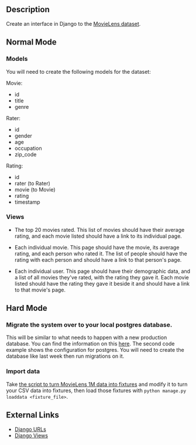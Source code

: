 ## Description

Create an interface in Django to the [MovieLens dataset](http://grouplens.org/datasets/movielens/).

## Normal Mode

### Models
You will need to create the following models for the dataset:

Movie:
* id
* title
* genre

Rater:
* id
* gender
* age
* occupation
* zip_code

Rating:
* id
* rater (to Rater)
* movie (to Movie)
* rating
* timestamp

### Views

* The top 20 movies rated. This list of movies should have their average rating,
  and each movie listed should have a link to its individual page.

* Each individual movie. This page should have the movie, its average rating,
  and each person who rated it. The list of people should have the rating
  with each person and should have a link to that person's page.

* Each individual user. This page should have their demographic data, and a
  list of all movies they've rated, with the rating they gave it. Each movie
  listed should have the rating they gave it beside it and should have a link
  to that movie's page.

## Hard Mode

### Migrate the system over to your local postgres database.  

This will be similar
 to what needs to happen with a new production database.  You can find the information on this
[here](https://docs.djangoproject.com/en/1.8/ref/settings/#std:setting-DATABASES).  The second code example shows
the configuration for postgres.  You will need to create the database like last week
then run migrations on it. 

### Import data
Take [the script to turn MovieLens 1M data into fixtures](https://github.com/tiy-lv-python-2016-02/django-movies-part-2/blob/master/convert_ml_1m_data.py)
and modify it to turn your CSV data into fixtures, then load those fixtures
with `python manage.py loaddata <fixture_file>`.

## External Links
* [Django URLs](https://docs.djangoproject.com/en/1.8/topics/http/urls/)
* [Django Views](https://docs.djangoproject.com/en/1.9/topics/http/views/)
